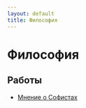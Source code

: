```yaml
---
layout: default
title: Философия
---
```


# Философия

## Работы

- [Мнение о Софистах](../works/year-1/Философия/Мнение%20о%20Софистах%20Величко%20Арсений%20ИВТ%201%20курс%202%20группа%203%20подгруппа.pdf)
